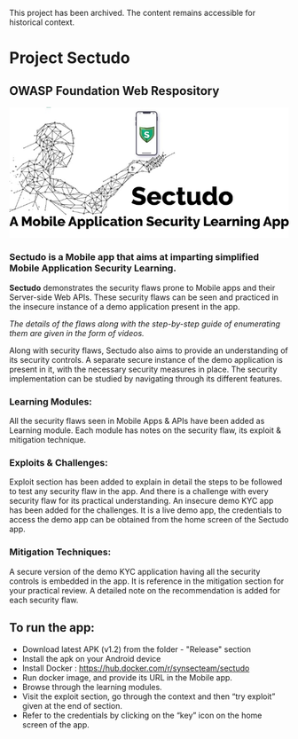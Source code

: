 This project has been archived. The content remains accessible for historical context.

# Project Sectudo 
## OWASP Foundation Web Respository

![Intro Image](https://github.com/OWASP/www-project-sectudo/blob/master/assets/images/intro.jpg?raw=true)

### Sectudo is a Mobile app that aims at imparting simplified Mobile Application Security Learning. ###

**Sectudo** demonstrates the security flaws prone to Mobile apps and their Server-side Web APIs. These security flaws can be seen and practiced in the insecure instance of a demo application present in the app. 

*The details of the flaws along with the step-by-step guide of enumerating them are given in the form of videos.*

Along with security flaws, Sectudo also aims to provide an understanding of its security controls. A separate secure instance of the demo application is present in it, with the necessary security measures in place. The security implementation can be studied by navigating through its different features.

### Learning Modules:
All the security flaws seen in Mobile Apps & APIs have been added as Learning module. Each module has notes on the security flaw, its exploit & mitigation technique. 

### Exploits & Challenges:
Exploit section has been added to explain in detail the steps to be followed to test any security flaw in the app. And there is a challenge with every security flaw for its practical understanding. An insecure demo KYC app has been added for the challenges. It is a live demo app, the credentials to access the demo app can be obtained from the home screen of the Sectudo app. 

### Mitigation Techniques:
A secure version of the demo KYC application having all the security controls is embedded in the app. It is reference in the mitigation section for your practical review. A detailed note on the recommendation is added for each security flaw. 

## To run the app:

* Download latest APK (v1.2) from the folder - "Release" section
* Install the apk on your Android device
* Install Docker : https://hub.docker.com/r/synsecteam/sectudo
* Run docker image, and provide its URL in the Mobile app.
* Browse through the learning modules. 
* Visit the exploit section, go through the context and then “try exploit” given at the end of section. 
* Refer to the credentials by clicking on the “key” icon on the home screen of the app. 
